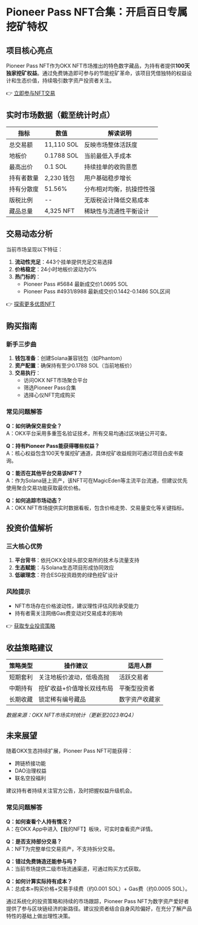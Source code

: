 # Pioneer Pass NFT合集：开启百日专属挖矿特权

## 项目核心亮点
Pioneer Pass NFT作为OKX NFT市场推出的特色数字藏品，为持有者提供**100天独家挖矿权益**。通过免费铸造即可参与的节能挖矿革命，该项目凭借独特的权益设计和生态价值，持续吸引数字资产投资者关注。

👉 [立即参与NFT交易](https://bit.ly/okx_welcome)

## 实时市场数据（截至统计时点）
| 指标                | 数值          | 解读说明                     |
|---------------------|---------------|----------------------------|
| 总交易额            | 11,110 SOL    | 反映市场整体活跃度           |
| 地板价              | 0.1788 SOL    | 当前最低入手成本             |
| 最高出价            | 0.1 SOL       | 持续挂单的收购意愿           |
| 持有者数量          | 2,230 钱包    | 用户基础稳步增长             |
| 持有分散度          | 51.56%        | 分布相对均衡，抗操控性强     |
| 版税比例            | --            | 无版税设计降低交易成本       |
| 藏品总量            | 4,325 NFT     | 稀缺性与流通性平衡设计       |

## 交易动态分析
当前市场呈现以下特征：
1. **流动性充足**：443个挂单提供充足交易选择
2. **价格稳定**：24小时地板价波动为0%
3. **热门标的**：
   - Pioneer Pass #5684 最新成交价1.0695 SOL
   - Pioneer Pass #4931/8988 最新成交价0.1442-0.1486 SOL区间

👉 [探索更多优质NFT](https://bit.ly/okx_welcome)

## 购买指南
### 新手三步曲
1. **钱包准备**：创建Solana兼容钱包（如Phantom）
2. **资产配置**：确保持有至少0.1788 SOL（当前地板价）
3. **交易执行**：
   - 访问OKX NFT市场聚合平台
   - 筛选Pioneer Pass合集
   - 选择心仪NFT完成购买

### 常见问题解答
**Q：如何确保交易安全？**  
A：OKX平台采用多重签名验证技术，所有交易均通过区块链公开可查。

**Q：持有Pioneer Pass能获得哪些权益？**  
A：核心权益包含100天专属挖矿通道，具体挖矿收益规则可通过项目白皮书查询。

**Q：能否在其他平台交易该NFT？**  
A：作为Solana链上资产，该NFT可在MagicEden等主流平台流通，但建议优先使用聚合交易功能获取最优价格。

**Q：如何追踪市场动态？**  
A：OKX NFT市场提供实时数据看板，包含价格走势、交易量变化等关键指标。

## 投资价值解析
### 三大核心优势
1. **平台背书**：依托OKX全球头部交易所的技术与流量支持
2. **生态赋能**：与Solana生态项目形成协同效应
3. **低碳理念**：符合ESG投资趋势的绿色挖矿设计

### 风险提示
- NFT市场存在价格波动性，建议理性评估风险承受能力
- 持有者需关注网络Gas费变动对交易成本的影响

👉 [获取专业投资策略](https://bit.ly/okx_welcome)

## 收益策略建议
| 策略类型 | 操作建议 | 适用人群 |
|---------|---------|---------|
| 短期套利 | 关注地板价波动，低吸高抛 | 活跃交易者 |
| 中期持有 | 挖矿收益+价值增长双线布局 | 平衡型投资者 |
| 长期收藏 | 锁定稀有编号藏品 | 数字资产收藏家 |

*数据来源：OKX NFT市场实时统计（更新至2023年Q4）*

## 未来展望
随着OKX生态持续扩展，Pioneer Pass NFT可能获得：
- 跨链桥接功能
- DAO治理权益
- 联名空投福利

建议持有者持续关注官方公告，及时把握权益升级机会。

### 常见问题解答
**Q：如何查看个人持有情况？**  
A：在OKX App中进入【我的NFT】板块，可实时查看资产详情。

**Q：是否支持部分交易？**  
A：NFT为完整单位交易资产，不支持拆分交易。

**Q：错过免费铸造还能参与吗？**  
A：当前市场提供二级市场流通渠道，可通过购买方式获取。

**Q：如何计算实际持有成本？**  
A：总成本=购买价格+交易手续费（约0.001 SOL）+ Gas费（约0.0005 SOL）。

通过系统化的投资策略和持续的市场跟踪，Pioneer Pass NFT为数字资产爱好者提供了参与区块链经济的新路径。建议投资者结合自身风险偏好，在充分了解产品特性的基础上做出理性决策。